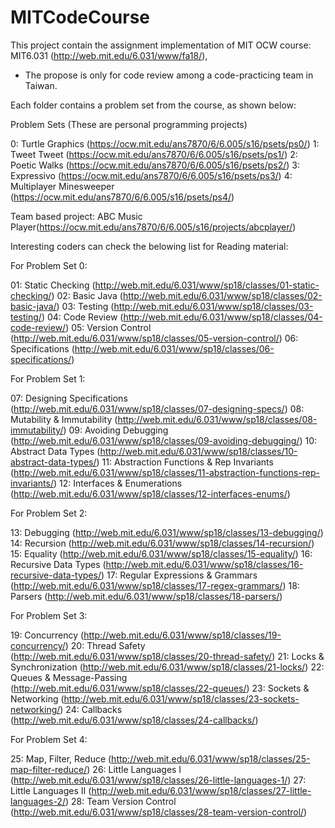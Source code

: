 # MITCodeCourse

This project contain the assignment implementation of MIT OCW course: MIT6.031 (http://web.mit.edu/6.031/www/fa18/), 
- The propose is only for code review among a code-practicing team in Taiwan.  


Each folder contains a problem set from the course, as shown below: 

Problem Sets (These are personal programming projects)


0: Turtle Graphics (https://ocw.mit.edu/ans7870/6/6.005/s16/psets/ps0/)
1: Tweet Tweet (https://ocw.mit.edu/ans7870/6/6.005/s16/psets/ps1/)
2: Poetic Walks (https://ocw.mit.edu/ans7870/6/6.005/s16/psets/ps2/)
3: Expressivo (https://ocw.mit.edu/ans7870/6/6.005/s16/psets/ps3/)
4: Multiplayer Minesweeper (https://ocw.mit.edu/ans7870/6/6.005/s16/psets/ps4/)

Team based project: ABC Music Player(https://ocw.mit.edu/ans7870/6/6.005/s16/projects/abcplayer/) 


Interesting coders can check the belowing list for Reading material: 

For Problem Set 0: 

01: Static Checking (http://web.mit.edu/6.031/www/sp18/classes/01-static-checking/)
02: Basic Java (http://web.mit.edu/6.031/www/sp18/classes/02-basic-java/)
03: Testing (http://web.mit.edu/6.031/www/sp18/classes/03-testing/)
04: Code Review (http://web.mit.edu/6.031/www/sp18/classes/04-code-review/)
05: Version Control (http://web.mit.edu/6.031/www/sp18/classes/05-version-control/)
06: Specifications (http://web.mit.edu/6.031/www/sp18/classes/06-specifications/)


For Problem Set 1: 

07: Designing Specifications (http://web.mit.edu/6.031/www/sp18/classes/07-designing-specs/)
08: Mutability & Immutability (http://web.mit.edu/6.031/www/sp18/classes/08-immutability/)
09: Avoiding Debugging (http://web.mit.edu/6.031/www/sp18/classes/09-avoiding-debugging/)
10: Abstract Data Types (http://web.mit.edu/6.031/www/sp18/classes/10-abstract-data-types/)
11: Abstraction Functions & Rep Invariants (http://web.mit.edu/6.031/www/sp18/classes/11-abstraction-functions-rep-invariants/)
12: Interfaces & Enumerations (http://web.mit.edu/6.031/www/sp18/classes/12-interfaces-enums/)

For Problem Set 2: 

13: Debugging (http://web.mit.edu/6.031/www/sp18/classes/13-debugging/)
14: Recursion (http://web.mit.edu/6.031/www/sp18/classes/14-recursion/)
15: Equality (http://web.mit.edu/6.031/www/sp18/classes/15-equality/)
16: Recursive Data Types (http://web.mit.edu/6.031/www/sp18/classes/16-recursive-data-types/)
17: Regular Expressions & Grammars (http://web.mit.edu/6.031/www/sp18/classes/17-regex-grammars/)
18: Parsers (http://web.mit.edu/6.031/www/sp18/classes/18-parsers/) 

For Problem Set 3: 

19: Concurrency (http://web.mit.edu/6.031/www/sp18/classes/19-concurrency/)
20: Thread Safety (http://web.mit.edu/6.031/www/sp18/classes/20-thread-safety/)
21: Locks & Synchronization (http://web.mit.edu/6.031/www/sp18/classes/21-locks/)
22: Queues & Message-Passing (http://web.mit.edu/6.031/www/sp18/classes/22-queues/)
23: Sockets & Networking (http://web.mit.edu/6.031/www/sp18/classes/23-sockets-networking/)
24: Callbacks (http://web.mit.edu/6.031/www/sp18/classes/24-callbacks/)

For Problem Set 4: 

25: Map, Filter, Reduce (http://web.mit.edu/6.031/www/sp18/classes/25-map-filter-reduce/)
26: Little Languages I (http://web.mit.edu/6.031/www/sp18/classes/26-little-languages-1/)
27: Little Languages II (http://web.mit.edu/6.031/www/sp18/classes/27-little-languages-2/)
28: Team Version Control (http://web.mit.edu/6.031/www/sp18/classes/28-team-version-control/)




